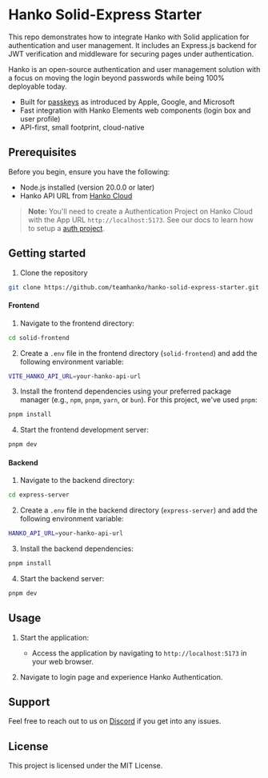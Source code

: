 # Hanko Solid-Express Starter

This repo demonstrates how to integrate Hanko with Solid application for authentication and user management. It includes an Express.js backend for JWT verification and middleware for securing pages under authentication.

Hanko is an open-source authentication and user management solution with a focus on moving the login beyond passwords while being 100% deployable today.

- Built for [passkeys](https://www.passkeys.io) as introduced by Apple, Google, and Microsoft
- Fast integration with Hanko Elements web components (login box and user profile)
- API-first, small footprint, cloud-native

## Prerequisites

Before you begin, ensure you have the following:

- Node.js installed (version 20.0.0 or later)
- Hanko API URL from [Hanko Cloud](https://cloud.hanko.io/)

> **Note:**
> You'll need to create a Authentication Project on Hanko Cloud with the App URL `http://localhost:5173`. See our docs to learn how to setup a [auth project](https://docs.hanko.io/setup-hanko-cloud).

## Getting started

1. Clone the repository

```bash
git clone https://github.com/teamhanko/hanko-solid-express-starter.git
```

#### Frontend

1. Navigate to the frontend directory:

```bash
cd solid-frontend
```

2. Create a `.env` file in the frontend directory (`solid-frontend`) and add the following environment variable:

```sh
VITE_HANKO_API_URL=your-hanko-api-url
```

3. Install the frontend dependencies using your preferred package manager (e.g., `npm`, `pnpm`, `yarn`, or `bun`). For this project, we've used `pnpm`:

```bash
pnpm install
```

4. Start the frontend development server:

```bash
pnpm dev
```

#### Backend

1. Navigate to the backend directory:

```bash
cd express-server
```

2. Create a `.env` file in the backend directory (`express-server`) and add the following environment variable:

```sh
HANKO_API_URL=your-hanko-api-url
```

3. Install the backend dependencies:

```bash
pnpm install
```

4. Start the backend server:

```bash
pnpm dev
```

## Usage

1. Start the application:

   - Access the application by navigating to `http://localhost:5173` in your web browser.

2. Navigate to login page and experience Hanko Authentication.


## Support

Feel free to reach out to us on [Discord](https://hanko.io/community) if you get into any issues.

## License

This project is licensed under the MIT License.






